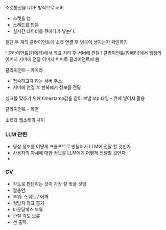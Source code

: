 소켓통신을 UDP 방식으로
서버
- 소켓을 염
- 스레드를 만듬
- 실시간 데이터를 큐에다가 넣는다.

일단 두 개의 클라이언트에 소켓 연결 후 병목이 생기는지 확인하기

! 클라이언트(카메라)에서 좌표 처리 후 서버에 전달 !
클라이언트(카메라)에서 웹캠의 이미지 서버에 전달
이미지 버퍼로 클라이언트에 쏨

클라이언트 - 카메라
- 접속하고자 하는 서버 주소
- 서버에 연결 후 반복해서 정보를 전달

싱크를 맞추기 위해 timestamp값을 같이 보냄
ntp 타임 - 큐에 넣어서 활용

클라이언트 - 화면


소켓과 웹소켓의 차이 


### LLM 관련
- 영상 정보를 어떻게 프롬프트로 만들어서 LLM에 전달 할 것인가
- 사용자의 자세에 대한 정보를 LLM에게 어떻게 전달할 것인지
- 
### CV
- 각도로 판단하는 것이 가장 잘 맞을 것임
- 절충안: 
- 부위: 스쿼트 / 어깨
- 정답지 좌표 뽑기
- 바운딩박스 보류
- 관절 각도 보류
- 선 출력




